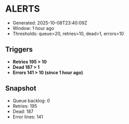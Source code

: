 # ALERTS

- Generated: 2025-10-08T23:40:09Z
- Window: 1 hour ago
- Thresholds: queue>20, retries>10, dead>1, errors>10

## Triggers
- **Retries 195 > 10**
- **Dead 187 > 1**
- **Errors 141 > 10 (since 1 hour ago)**

## Snapshot
- Queue backlog: 0
- Retries: 195
- Dead: 187
- Error lines: 141
